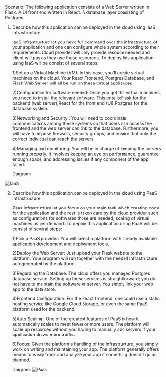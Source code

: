 Scenario: The following application consists of a Web Server written in Flask. A UI front end written in React. A database layer consisting of Postgres.

1) Describe how this application can be deployed in the cloud using IaaS infrastructure:
   
   IaaS infrastructure let you have full command over the infrastructure of your application and one can configure whole system according to their requirements. Cloud provider will only provide resouce needed and 
   client will pay as they use these resources.
   To deploy this application using IaaS will be consist of several steps:
   
   1)Set up a Virtual Machine (VM):
    In this case, you’ll create virtual machines on the cloud. Your React Frontend, Postgres Database, and Flask Web Server will all be run on these virtual appliances.
   
   2)Configuration for software needed:
     Once you got the virtual machines, you need to install the relevant software. This entails:Flask for the backend (web server),React for the front end (UI),Postgres for the database system.

   3)Networking and Security :
    You will need to coordinate communications among these systems so that users can access the frontend and the web server can link to the database. Furthermore, you will have to impose firewalls, security groups, 
    and ensure that only the correct individual can reach the servers.

   4)Managing and monitoring:
    You will be in charge of keeping the servers running properly. It involves keeping an eye on performance, guarantee enough space, and addressing issues if any component of the app failed.

    Daigram:



   
  
 ![IaaS](https://github.com/user-attachments/assets/7d6c49a2-66e4-467b-a947-8345b7b7a655)


 2) Describe how this application can be deployed in the cloud using PaaS infrastructure:
    
    Paas infrastructure let you focus on your main task which creating code for the application and the rest is taken care by the cloud provider such as configurations for softwares those are needed, scaling of 
    virtual machines as per demand.
     To deploy this application using PaaS will be consist of several steps:

    1)Pick a PaaS provider:
     You will select a platform with already available application development and deployment tools.
    
    2)Deploy the Web Server:
    Just upload your Flask website to the platform. Your program will run together with the needed infrastructure autogenerated by the platform.

    3)Regarding the Database:
    The cloud offers you managed Postgres database service. Setting up these services is straightforward; you do not have to maintain the software or server. You simply link your web app to the data store.


    4)Frontend Configuration:
    For the React frontend, one could use a static hosting service like Google Cloud Storage, or even the same PaaS platform used for the backend.

    5)Auto Scaling :
    One of the greatest features of PaaS is how it automatically scales to meet fewer or more users. The platform will scale up resources without you having to manually add servers if your application draws more 
    traffic.

    6)Focus:
    Given the platform's handling of the infrastructure, you simply work on writing and maintaining your app. The platform generally offers means to easily track and analyze your app if something doesn't go as 
    planned.

    Daigram:
![Paas](https://github.com/user-attachments/assets/81c5cd0b-5c41-45c9-96ce-b398cbc0fa80)
